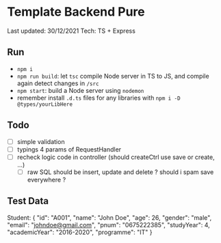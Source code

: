 # Template Backend Pure

Last updated: 30/12/2021
Tech: TS + Express

## Run

- `npm i`
- `npm run build`: let `tsc` compile Node server in TS to JS, and compile again detect changes in `/src`
- `npm start`: build a Node server using `nodemon`
- remember install `.d.ts` files for any libraries with `npm i -D @types/yourLibHere`

## Todo

- [ ] simple validation
- [ ] typings 4 params of RequestHandler
- [ ] recheck logic code in controller (should createCtrl use save or create, ...)
  - [ ] raw SQL should be insert, update and delete ? should i spam save everywhere ?

## Test Data

Student:
{
"id": "A001",
"name": "John Doe",
"age": 26,
"gender": "male",
"email": "johndoe@gmail.com",
"pnum": "0675222385",
"studyYear": 4,
"academicYear": "2016-2020",
"programme": "IT"
}
